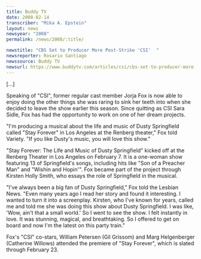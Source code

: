 ```yaml
---
title: Buddy TV
date: 2008-02-14
transcriber: "Mika A. Epstein"
layout: news
newsyear: "2008"
permalink: /news/2008/:title/

newstitle: "CBS Set to Producer More Post-Strike 'CSI'  "
newsreporter: Rosario Santiago
newssource: Buddy TV
newsurl: https://www.buddytv.com/articles/csi/cbs-set-to-producer-more-posts-16600.aspx
---
```


[...]

Speaking of "CSI", former regular cast member Jorja Fox is now able to enjoy doing the other things she was raring to sink her teeth into when she decided to leave the show earlier this season. Since quitting as CSI Sara Sidle, Fox has had the opportunity to work on one of her dream projects.

"I'm producing a musical about the life and music of Dusty Springfield called "Stay Forever" in Los Angeles at the Renberg theater," Fox told Variety. "If you like Dusty's music, you will love this show."

"Stay Forever: The Life and Music of Dusty Springfield" kicked off at the Renberg Theater in Los Angeles on February 7. It is a one-woman show featuring 13 of Springfield's songs, including hits like "Son of a Preacher Man" and "Wishin and Hopin'". Fox became part of the project through Kirsten Holly Smith, who essays the role of Springfield in the musical.

"I've always been a big fan of Dusty Springfield," Fox told the Lesbian News. "Even many years ago I read her story and found it interesting. I wanted to turn it into a screenplay. Kirsten, who I've known for years, called me and told me she was doing this show about Dusty Springfield. I was like, 'Wow, ain't that a small world.' So I went to see the show. I felt instantly in love. It was stunning, magical, and breathtaking. So I offered to get on board and now I'm the latest on this party train."

Fox's "CSI" co-stars, William Petersen (Gil Grissom) and Marg Helgenberger (Catherine Willows) attended the premiere of "Stay Forever", which is slated through February 23.
